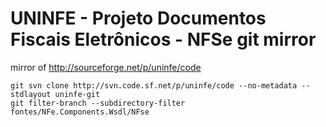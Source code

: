 # UNINFE - Projeto Documentos Fiscais Eletrônicos - NFSe git mirror
mirror of http://sourceforge.net/p/uninfe/code 

```
git svn clone http://svn.code.sf.net/p/uninfe/code --no-metadata --stdlayout uninfe-git
git filter-branch --subdirectory-filter fontes/NFe.Components.Wsdl/NFse
```
